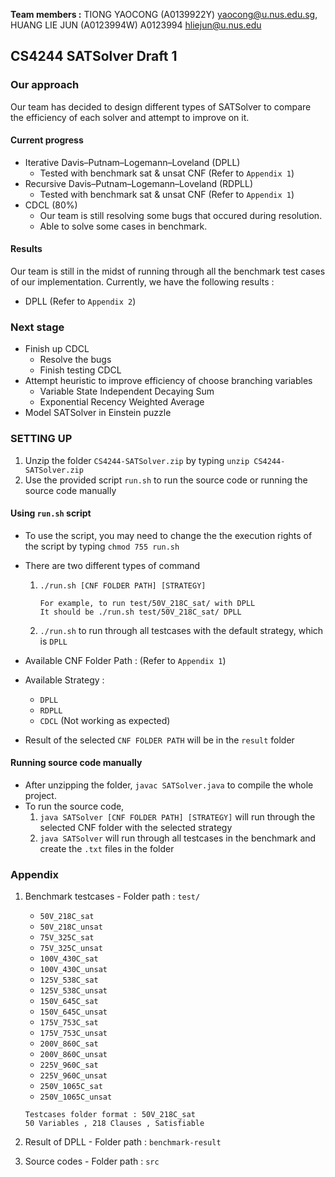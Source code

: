 **Team members :** TIONG YAOCONG (A0139922Y) yaocong@u.nus.edu.sg, HUANG LIE JUN (A0123994W) A0123994 hliejun@u.nus.edu

## CS4244 SATSolver Draft 1

### Our approach 
Our team has decided to design different types of SATSolver to compare the efficiency of each solver and attempt to improve on it.

#### Current progress
- Iterative Davis–Putnam–Logemann–Loveland (DPLL)
	- Tested with benchmark sat & unsat CNF  (Refer to `Appendix 1`)
- Recursive Davis–Putnam–Logemann–Loveland (RDPLL)
	- Tested with benchmark sat & unsat CNF (Refer to `Appendix 1`)
- CDCL (80%)
	- Our team is still resolving some bugs that occured during resolution.
	- Able to solve some cases in benchmark.

#### Results
Our team is still in the midst of running through all the benchmark test cases of our implementation. Currently, we have the following results :

- DPLL (Refer to `Appendix 2`)

### Next stage
- Finish up CDCL
	- Resolve the bugs
	- Finish testing CDCL
- Attempt heuristic to improve efficiency of choose branching variables
	- Variable State Independent Decaying Sum
	- Exponential Recency Weighted Average
- Model SATSolver in Einstein puzzle


### SETTING UP
1. Unzip the folder `CS4244-SATSolver.zip` by typing `unzip CS4244-SATSolver.zip`
2. Use the provided script `run.sh` to run the source code or running  the source code manually

#### Using `run.sh` script
- To use the script, you may need to change the the execution rights of the script by typing `chmod 755 run.sh`

- There are two different types of command
	
	1. `./run.sh [CNF FOLDER PATH] [STRATEGY]`
	
		```
		For example, to run test/50V_218C_sat/ with DPLL  
		It should be ./run.sh test/50V_218C_sat/ DPLL
		```
	
	2. `./run.sh` to run through all testcases with the default strategy, which is `DPLL`
	
- Available CNF Folder Path : (Refer to `Appendix 1`)
- Available Strategy : 
	- `DPLL`
	- `RDPLL` 
	- `CDCL` (Not working as expected)
- Result of the selected `CNF FOLDER PATH` will be in the `result` folder

#### Running source code manually
- After unzipping the folder, `javac SATSolver.java` to compile the whole project.
- To run the source code,
	1. `java SATSolver [CNF FOLDER PATH] [STRATEGY]` will run through the selected CNF folder with the selected strategy 
	2. `java SATSolver` will run through all testcases in the benchmark and create the `.txt` files in the folder

### Appendix
1. Benchmark testcases - Folder path : `test/`
	- `50V_218C_sat`
	- `50V_218C_unsat`
	- `75V_325C_sat`
	- `75V_325C_unsat`
	- `100V_430C_sat`
	- `100V_430C_unsat`
	- `125V_538C_sat`
	- `125V_538C_unsat`
	- `150V_645C_sat`
	- `150V_645C_unsat`
	- `175V_753C_sat`
	- `175V_753C_unsat`
	- `200V_860C_sat`
	- `200V_860C_unsat`
	- `225V_960C_sat`
	- `225V_960C_unsat`
	- `250V_1065C_sat`
	- `250V_1065C_unsat` 

	```
	Testcases folder format : 50V_218C_sat 
	50 Variables , 218 Clauses , Satisfiable
	```  
2. Result of DPLL - Folder path : `benchmark-result`
3. Source codes - Folder path : `src`